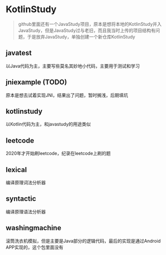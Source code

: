 # KotlinStudy

> github里面还有一个JavaStudy项目，原本是想将本地的KotlinStudy并入JavaStudy，但是JavaStudy过与老旧，而且我当时上传的项目结构有问题，于是放弃JavaStudy，单独创建一个新仓库KotlinStudy

## javatest
以Java代码为主，主要写些莫名其妙地小代码，主要用于测试和学习

## jniexample (TODO)
原本是想去试着实现JNI，结果出了问题，暂时搁浅，后期填坑

## kotlinstudy
以Kotlin代码为主，和javastudy的用途类似

## leetcode
2020年才开始刷leetcode，纪录在leetcode上刷的题

## lexical
编译原理词法分析器

## syntactic
编译原理语法分析器

## washingmachine
滚筒洗衣机模拟，但是主要是Java部分的逻辑代码，最后的实现是通过Android APP实现的，这个包里面没有